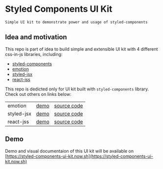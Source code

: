 # Styled Components UI Kit
```
Simple UI kit to demonstrate power and usage of styled-components
```

## Idea and motivation
This repo is part of idea to build simple and extensible UI kit with 4 different css-in-js libraries, including:
- [styled-components](https://www.styled-components.com/)
- [emotion](https://github.com/emotion-js/emotion)
- [styled-jsx](https://github.com/zeit/styled-jsx)
- [react-jss](https://cssinjs.org/react-jss/?v=v10.0.0-alpha.16)

This repo is dedicted only for UI kit built with `styled-components` library. Check out others on links below:

| | | |
|-------|--------|----------|
| emotion | [demo](#) | [source code](#) |
| styled-jsx | [demo](#) |[source code](#) |
| react-jss | [demo](#) | [source code](#) |

## Demo
Demo and visual documentaion of this UI kit will be available on [https://styled-components-ui-kit.now.sh](https://styled-components-ui-kit.now.sh)